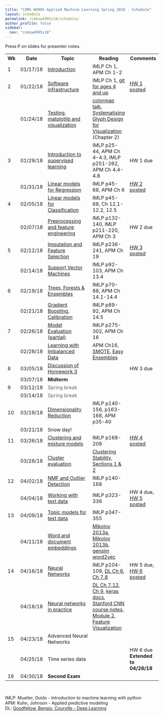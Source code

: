 ```yaml
---
title: "COMS W4995 Applied Machine Learning Spring 2018 - Schedule"
layout: schedule
permalink: /comsw4995s18/schedule/
author_profile: false
sidebar:
  nav: "comsw4995s18"
---
```


Press P on slides for presenter notes.

<div class="schedule">
<table cellspacing="0" border="0">
	<colgroup span="2"></colgroup>
	<colgroup></colgroup>
	<colgroup></colgroup>
	<colgroup></colgroup>
    <tr>
        <th>Wk</th>
        <th>Date</th>
        <th style="width:330px">Topic</th>
        <th>Reading</th>
        <th style="width:115px">Comments</th>
    </tr>
	<tr>
		<td>1</td>
		<td align="right" sdval="42753" sdnum="1033;0;MM/DD/YY">01/17/18</td>
		<td><a href="https://amueller.github.io/COMS4995-s18/slides/aml-01-011718-introduction/" onclick="trackOutboundLink('https://amueller.github.io/COMS4995-s18/slides/aml-01-011718-introduction/')">
                Introduction</a></td>
		<td>IMLP Ch 1, APM Ch 1-2</td>
		<td><br></td>
	</tr>
	<tr>
		<td>2</td>
		<td align="right" sdval="42758" sdnum="1033;0;MM/DD/YY">01/22/18</td>
		<td><a href="https://amueller.github.io/COMS4995-s18/slides/aml-02-012218-python-git-testing/" onclick="trackOutboundLink('https://amueller.github.io/COMS4995-s18/slides/aml-02-012218-python-git-testing/')">
                Software infrastructure</a></td>
		<td>IMLP Ch 1, <a href="https://www.youtube.com/watch?v=1ffBJ4sVUb4">git for ages 4 and up</a></td>
		<td><a href="https://github.com/amueller/COMS4995-s18/raw/master/homeworks/HomeworkI.pdf">HW 1 posted</a></td>
	</tr>
	<tr>
		<td><br></td>
		<td align="right" sdval="42760" sdnum="1033;0;MM/DD/YY">01/24/18</td>
		<td><a href="https://amueller.github.io/COMS4995-s18/slides/aml-03-012418-matplotlib/#1" onclick="trackOutboundLink('https://amueller.github.io/COMS4995-s18/slides/aml-03-012418-matplotlib/')">
                Testing, matplotlib and visualization</a> &nbsp;
            <a href="https://www.dropbox.com/s/fdtmvbrzslemp6g/03-matplotlib-testing.mp3?dl=1"><i class="fa fa-volume-up" aria-hidden="true"></i></a>
        </td>
		<td><a href="https://www.youtube.com/watch?v=xAoljeRJ3lU">colormap talk</a>, <a href="https://ora.ox.ac.uk/objects/uuid:b98ccce1-038f-4c0a-a259-7f53dfe06ac7">Systematising Glyph Design for Visualization</a> (Chapter 2)</td>
		<td><br></td>
	</tr>
	<tr>
		<td>3</td>
		<td align="right" sdval="42765" sdnum="1033;0;MM/DD/YY">01/29/18</td>
		<td><a href="https://amueller.github.io/COMS4995-s18/slides/aml-04-012918-supervised-learning/#1" onclick="trackOutboundLink('https://amueller.github.io/COMS4995-s18/slides/aml-04-012918-supervised-learning/')">
                Introduction to supervised learning</a>&nbsp;
            <a href="https://www.dropbox.com/s/6b5fscf84l91t2t/04-intro-to-supervised-learning.flv?dl=1"><i class="fa fa-film" aria-hidden="true"></i></a></td>
		<td>IMLP p25-44, APM Ch 4-4.3, IMLP p251-262, APM Ch 4.4-4.8</td>
		<td>HW 1 due</td>
	</tr>
	<tr>
		<td><br></td>
		<td align="right" sdval="42767" sdnum="1033;0;MM/DD/YY">01/31/18</td>
		<td><a href="https://amueller.github.io/COMS4995-s18/slides/aml-05-013118-linear-models-regression/#1">Linear models for Regression</a>&nbsp;
            <a href="https://www.dropbox.com/s/kd8u9lmz26jzpus/05-linear-models-for-regression.mkv?dl=1"><i class="fa fa-film" aria-hidden="true"></i></a></td>
		<td>IMLP p45-68, APM Ch 6</td>
		<td><a href="https://github.com/amueller/COMS4995-s18/raw/master/homeworks/Homework2.pdf">HW 2 posted</a></td>
	</tr>
	<tr>
		<td>4</td>
		<td align="right" sdval="42772" sdnum="1033;0;MM/DD/YY">02/05/18</td>
		<td><a href="https://amueller.github.io/COMS4995-s18/slides/aml-06-020518-linear-models-classification/#1">Linear models for Classification</a>&nbsp;
            <a href="https://www.dropbox.com/s/d9th9jcqprcvav1/06-linear-models-for-classification.mkv?dl=1"><i class="fa fa-film" aria-hidden="true"></i></a></td>
		<td>IMLP p45-68,  Ch 12.1-12.2, 12.5</td>
		<td></td>
	</tr>
	<tr>
		<td><br></td>
		<td align="right" sdval="42774" sdnum="1033;0;MM/DD/YY">02/07/18</td>
		<td><a href="https://amueller.github.io/COMS4995-s18/slides/aml-07-020718-preprocessing/#1">Preprocessing and feature engineering</a>&nbsp;
            <a href="https://www.dropbox.com/s/sfsruw0mluuza1m/07-preprocessing.mkv?dl=1"><i class="fa fa-film" aria-hidden="true"></i></a></td>
		<td>IMLP p132-140, IMLP p211-220, APM Ch 3</td>
		<td>HW 2 due</td>
	</tr>
	<tr>
		<td>5</td>
		<td align="right" sdval="42779" sdnum="1033;0;MM/DD/YY">02/12/18</td>
		<td><a href="https://amueller.github.io/COMS4995-s18/slides/aml-08-021218-imputation-feature-selection/">Imputation and Feature Selection</a>&nbsp;
            <a href="https://www.dropbox.com/s/9wv7e7rpz2c8l7f/08-imputation-feature-selection.mkv?dl=1"><i class="fa fa-film" aria-hidden="true"></i></a></td>
		<td>IMLP p236-241, APM Ch 19</td>
		<td><a href="https://github.com/amueller/COMS4995-s18/raw/master/homeworks/Homework3.pdf">HW 3 posted</a></td>
	</tr>
	<tr>
		<td><br></td>
		<td align="right" sdval="42781" sdnum="1033;0;MM/DD/YY">02/14/18</td>
		<td><a href="https://amueller.github.io/COMS4995-s18/slides/aml-09-021418-support-vector-machines/#1">Support Vector Machines</a>&nbsp;
            <a href="https://www.dropbox.com/s/oqbjb9310k577cx/09-support-vector-machines.mkv?dl=1"><i class="fa fa-film" aria-hidden="true"></i></a></td>
		<td>IMLP p92-103, APM Ch 13.4</td>
		<td></td>
	</tr>
	<tr>
		<td>6</td>
		<td align="right" sdval="42786" sdnum="1033;0;MM/DD/YY">02/19/18</td>
		<td><a href="https://amueller.github.io/COMS4995-s18/slides/aml-10-021918-trees-forests/#1">Trees, Forests &amp; Ensembles</a>&nbsp;
            <a href="https://www.dropbox.com/s/fzo7br4tkzxrp56/10-trees-forests.mkv?dl=1"><i class="fa fa-film" aria-hidden="true"></i></a></td>
		<td>IMLP p70-88, APM Ch 14.1-14.4</td>
		<td></td>
	</tr>
	<tr>
		<td><br></td>
		<td align="right" sdval="42788" sdnum="1033;0;MM/DD/YY">02/21/18</td>
		<td><a href="https://amueller.github.io/COMS4995-s18/slides/aml-11-022118-gradient-boosting-calibration">Gradient Boosting, Calibration</a>&nbsp;
            <a href="https://www.dropbox.com/s/b15a8ai5h6qmgix/11-boosting-stacking-calibration.mkv?dl=1"><i class="fa fa-film" aria-hidden="true"></i></a></td>
		<td>IMLP p89-92, APM Ch 14.5</td>
		<td><br></td>
	</tr>
	<tr>
		<td>7</td>
		<td align="right" sdval="42793" sdnum="1033;0;MM/DD/YY">02/26/18</td>
		<td><a href="https://amueller.github.io/COMS4995-s18/slides/aml-12-022618-model-evaluation/#1">Model Evaluation</a>&nbsp;
            <a href="https://www.dropbox.com/s/odwiwlnm032l6mh/12-model-evaluation.mkv?dl=1"><i class="fa fa-film" aria-hidden="true"></i> (partial)</a> </td>
		<td>IMLP p275-302, APM Ch 16</td>
		<td><br></td>
	</tr>
	<tr>
		<td><br></td>
		<td align="right" sdval="42795" sdnum="1033;0;MM/DD/YY">02/28/18</td>
        <td><a href="https://amueller.github.io/COMS4995-s18/slides/aml-13-022818-resampling-imbalanced-data/#1">Learning with Imbalanced Data</a>&nbsp;
            <a href="https://www.dropbox.com/s/b4vy0gwcx90exsh/13-imbalanced-data.mkv?dl=1"><i class="fa fa-film" aria-hidden="true"></i></a> </td>
        <td>APM Ch16, <a href="https://www.jair.org/media/953/live-953-2037-jair.pdf">SMOTE</a>, <a href="http://cs.nju.edu.cn/zhouzh/zhouzh.files/publication/tsmcb09.pdf">Easy Ensembles</a></td>
		<td></td>
	</tr>
	<tr>
		<td>8</td>
		<td align="right" sdval="42800" sdnum="1033;0;MM/DD/YY">03/05/18</td>
		<td><a href="https://github.com/amueller/COMS4995-s18/blob/master/homeworks/homework3/hw3.ipynb">Discussion of Homework 3</a>&nbsp;
            <a href="https://www.dropbox.com/s/lsi1s0p5juyjgg3/14-homework3-discussion.mkv?dl=1"><i class="fa fa-film" aria-hidden="true"></i></a> </td>
		<td><br></td>
		<td>HW 3 due<br></td>
	</tr>
	<tr>
		<td><br></td>
		<td align="right" sdval="42802" sdnum="1033;0;MM/DD/YY">03/07/18</td>
		<td><b>Midterm</b></td>
		<td><br></td>
		<td><br></td>
	</tr>
	<tr>
		<td>9</td>
		<td align="right" sdval="42807" sdnum="1033;0;MM/DD/YY">03/12/18</td>
		<td><font color="#666666">Spring break</font></td>
		<td><br></td>
		<td><br></td>
	</tr>
	<tr>
		<td><br></td>
		<td align="right" sdval="42809" sdnum="1033;0;MM/DD/YY">03/14/18</td>
		<td><font color="#666666">Spring break</font></td>
		<td><br></td>
		<td><br></td>
	</tr>
	<tr>
		<td>10</td>
		<td align="right" sdval="42814" sdnum="1033;0;MM/DD/YY">03/19/18</td>
		<td><a href="https://amueller.github.io/COMS4995-s18/slides/aml-15-031918-pca-discriminants-manifold-learning">Dimensionality Reduction</a>&nbsp;
            <a href="https://www.dropbox.com/s/98qmr0ur7ekxj16/15-dimensionality-reduction.mkv?dl=1"><i class="fa fa-film" aria-hidden="true"></i></a> </td>
		<td>IMLP p140-156, p163-168, APM p35-40</td>
        <td></td>
	</tr>
	<tr>
		<td><br></td>
		<td align="right" sdval="42816" sdnum="1033;0;MM/DD/YY">03/21/18</td>
		<td>Snow day!</td>
		<td><br></td>
		<td><br></td>
    </tr>
    <tr>    
		<td>11</td>
		<td align="right" sdval="42821" sdnum="1033;0;MM/DD/YY">03/26/18</td>
		<td><a href="https://amueller.github.io/COMS4995-s18/slides/aml-16-032118-clustering-and-mixture-models">Clustering and mixture models</a>&nbsp;
            <a href="https://www.dropbox.com/s/gqik3mgzsjgtuid/16-clustering-mixture-models.mkv?dl=1"><i class="fa fa-film" aria-hidden="true"></i></a>
		</td>
		<td>IMLP p168-208</td>
		<td><a href="https://github.com/amueller/COMS4995-s18/raw/master/homeworks/Homework4.pdf">HW 4 posted</a></td>
	</tr>
	<tr>
		<td><br></td>
		<td align="right" sdval="42823" sdnum="1033;0;MM/DD/YY">03/28/18</td>
		<td><a href="https://amueller.github.io/COMS4995-s18/slides/aml-17-032818-clustering-evaluation">Cluster evaluation</a>&nbsp;
            <a href="https://www.dropbox.com/s/i57q6v9ncwpyacy/17-cluster-evaluation.mkv?dl=1"><i class="fa fa-film" aria-hidden="true"></i></a>
		</td>
		<td><a href="https://arxiv.org/abs/1007.1075">Clustering Stability, Sections 1 &amp; 2</a></td>
		<td></td>
	</tr>
	<tr>
		<td>12</td>
		<td align="right" sdval="42828" sdnum="1033;0;MM/DD/YY">04/02/18</td>
		<td><a href="https://amueller.github.io/COMS4995-s18/slides/aml-18-040218-nmf-outlier-detection">NMF and Outlier Detection</a>&nbsp;
            <a href="https://www.dropbox.com/s/k2y80lnyjsr9v8v/18-outlier-detection.mkv?dl=1"><i class="fa fa-film" aria-hidden="true"></i></a></td>
		<td>IMLP p140-168</td>
		<td><br></td>
	</tr>
	<tr>
		<td><br></td>
		<td align="right" sdval="42830" sdnum="1033;0;MM/DD/YY">04/04/18</td>
		<td><a href="https://amueller.github.io/COMS4995-s18/slides/aml-19-040418-working-with-text-data">Working with text data</a>&nbsp;
            <a href="https://www.dropbox.com/s/8a7wz6elmxa5wjl/19-text-data.mkv?dl=1"><i class="fa fa-film" aria-hidden="true"></i></a>
		</td>
		<td>IMLP p323-336</td>
		<td>HW 4 due, <a href="https://github.com/amueller/COMS4995-s18/raw/master/homeworks/Homework5.pdf">HW 5 posted</a></td>
	</tr>
	<tr>
		<td>13</td>
		<td align="right" sdval="42835" sdnum="1033;0;MM/DD/YY">04/09/18</td>
		<td><a href="https://amueller.github.io/COMS4995-s18/slides/aml-20-040918-topic-models">Topic models for text data</a>&nbsp;
            <a href="https://www.dropbox.com/s/gjzyc1hlcwif1qa/20-topic-models.mkv?dl=1"><i class="fa fa-film" aria-hidden="true"></i></a>
		</td>
		<td>IMLP p347-355</td>
		<td></td>
	</tr>
	<tr>
		<td><br></td>
		<td align="right" sdval="42837" sdnum="1033;0;MM/DD/YY">04/11/18</td>
		<td><a href="https://amueller.github.io/COMS4995-s18/slides/aml-21-041118-word-embeddings">Word and document embeddings</a>&nbsp;
            <a href="https://www.dropbox.com/s/ocrztdjul9l4x8g/21-word-embeddings.mkv?dl=1"><i class="fa fa-film" aria-hidden="true"></i></a>
		</td>
		<td><a href="https://papers.nips.cc/paper/5021-distributed-representations-of-words-and-phrases-and-their-compositionality.pdf">Mikolov 2013a</a>, <a href="http://www.aclweb.org/anthology/N13-1090">Mikolov 2013b</a>,
        <a href="https://github.com/RaRe-Technologies/gensim/blob/develop/docs/notebooks/word2vec.ipynb">gensim word2vec</a></td>
		<td></td>
	</tr>
	<tr>
		<td>14</td>
		<td align="right" sdval="42842" sdnum="1033;0;MM/DD/YY">04/16/18</td>
		<td><a href="https://amueller.github.io/COMS4995-s18/slides/aml-22-041618-neural-networks">Neural Networks</a>&nbsp;
            <a href="https://www.dropbox.com/s/kag8p1sjsbgqa3p/22-neural-networks.mkv?dl=1"><i class="fa fa-film" aria-hidden="true"></i></a>
		</td>
		<td>IMLP p104-109, <a href="http://www.deeplearningbook.org/contents/mlp.html">DL Ch 6</a>, <a href="http://www.deeplearningbook.org/contents/regularization.html">Ch 7.8</a></td>
		<td>HW 5 due,  <a href="https://github.com/amueller/COMS4995-s18/raw/master/homeworks/Homework6.pdf">HW 6 posted</a></td>
	</tr>
	<tr>
		<td><br></td>
		<td align="right" sdval="42844" sdnum="1033;0;MM/DD/YY">04/18/18</td>
		<td><a href="https://amueller.github.io/COMS4995-s18/slides/aml-23-041818-convolutional-nets">Neural networks in practice</a>&nbsp;
            <a href="https://www.dropbox.com/s/yvfz0m5anhm506a/23-keras-convnets.mkv?dl=1"><i class="fa fa-film" aria-hidden="true"></i></a>
		</td>
		<td><a href="http://www.deeplearningbook.org/contents/regularization.html">DL Ch 7.12</a>, <a href="http://www.deeplearningbook.org/contents/convnets.html">Ch 9</a>, <a href="https://keras.io/">keras docs</a>, <a href="http://cs231n.github.io/">Stanford CNN course notes, Module 2</a>, <a href="https://distill.pub/2017/feature-visualization/">Feature Visualization</a></td>
		<td><br></td>
	</tr>
	<tr>
		<td>15</td>
		<td align="right" sdval="42849" sdnum="1033;0;MM/DD/YY">04/23/18</td>
		<td>Advanced Neural Networks</td>
		<td></td>
		<td><br></td>
	</tr>
	<tr>
		<td><br></td>
		<td align="right" sdval="42851" sdnum="1033;0;MM/DD/YY">04/25/18</td>
		<td>Time series data</td>
		<td><br></td>
		<td>HW 6 due <b>Extended to 04/28/18</b></td>
	</tr>
	<tr>
		<td>16</td>
		<td align="right" sdval="42856" sdnum="1033;0;MM/DD/YY">04/30/18</td>
		<td><b>Second Exam</b></td>
		<td><br></td>
		<td><br></td>
	</tr>
</table>
</div>

<div class="post">
<br>
<p>
IMLP: Mueller, Guido - Introduction to machine learning with python<br>
APM: Kuhn, Johnson - Applied predictive modeling<br>
DL: <a href="http://www.deeplearningbook.org/">Goodfellow, Bengio, Courville - Deep Learning</a>
</p>
</div>
